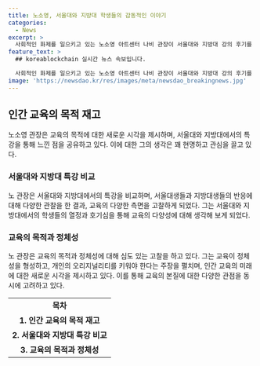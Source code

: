 ```yaml
---
title: 노소영, 서울대와 지방대 학생들의 감동적인 이야기
categories:
  - News
excerpt: >
  사회적인 화제를 일으키고 있는 노소영 아트센터 나비 관장이 서울대와 지방대 강의 후기를 공유하며 교육의 목적을 새롭게 고민하는 모습이 화제다. 그는 지방대 생도들에게 감명받고, 서울대 학부생들에게 실망했다고 전했는데, 이를 통해 교육의 질과 방향성에 대한 다양한 시각을 제시했다. 그의 주장은 인간다움과 독창성을 강조하며 교육의 목적을 재고해야 한다는 것이다. 노소영 관장의 교육에 관한 강력한 주장이 이목을 끌고 있다.
feature_text: >
  ## koreablockchain 실시간 뉴스 속보입니다.

  사회적인 화제를 일으키고 있는 노소영 아트센터 나비 관장이 서울대와 지방대 강의 후기를 공유하며 교육의 목적을 새롭게 고민하는 모습이 화제다. 그는 지방대 생도들에게 감명받고, 서울대 학부생들에게 실망했다고 전했는데, 이를 통해 교육의 질과 방향성에 대한 다양한 시각을 제시했다. 그의 주장은 인간다움과 독창성을 강조하며 교육의 목적을 재고해야 한다는 것이다. 노소영 관장의 교육에 관한 강력한 주장이 이목을 끌고 있다.
image: 'https://newsdao.kr/res/images/meta/newsdao_breakingnews.jpg'
---
```


<h2 data-ke-size="size26">인간 교육의 목적 재고</h2>

<p data-ke-size="size16">노소영 관장은 교육의 목적에 대한 새로운 시각을 제시하며, 서울대와 지방대에서의 특강을 통해 느낀 점을 공유하고 있다. 이에 대한 그의 생각은 꽤 현명하고 관심을 끌고 있다.</p>

<h3><b>서울대와 지방대 특강 비교</b></h3>

<p data-ke-size="size16">노 관장은 서울대와 지방대에서의 특강을 비교하며, 서울대생들과 지방대생들의 반응에 대해 다양한 관찰을 한 결과, 교육의 다양한 측면을 고찰하게 되었다. 그는 서울대와 지방대에서의 학생들의 열정과 호기심을 통해 교육의 다양성에 대해 생각해 보게 되었다.</p>

<h3><b>교육의 목적과 정체성</b></h3>

<p data-ke-size="size16">노 관장은 교육의 목적과 정체성에 대해 심도 있는 고찰을 하고 있다. 그는 교육이 정체성을 형성하고, 개인의 오리지널리티를 키워야 한다는 주장을 펼치며, 인간 교육의 미래에 대한 새로운 시각을 제시하고 있다. 이를 통해 교육의 본질에 대한 다양한 관점을 동시에 고려하고 있다.</p>

<table>
    <tr>
        <td style="text-align: center; height: 17px;"><b>목차</b></td>
    </tr>
    <tr>
        <td style="text-align: center; height: 17px;"><b>1. 인간 교육의 목적 재고</b></td>
    </tr>
    <tr>
        <td style="text-align: center; height: 17px;"><b>2. 서울대와 지방대 특강 비교</b></td>
    </tr>
    <tr>
        <td style="text-align: center; height: 17px;"><b>3. 교육의 목적과 정체성</b></td>
    </tr>
</table>

<p data-ke-size="size16">&nbsp;</p>

